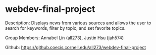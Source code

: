 # webdev-final-project

Description: Displays news from various sources and allows the user to search for keywords, filter by topic, and set favorite topics.

Group Members: Annabel Lin (all273), Justin Hsu (jah574)

Github: https://github.coecis.cornell.edu/all273/webdev-final-project